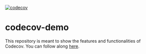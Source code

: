 [![codecov](https://codecov.io/gh/Adal3n3/codecov-demo/graph/badge.svg?token=GpfBOFjmCN)](https://codecov.io/gh/Adal3n3/codecov-demo)

# codecov-demo
This repository is meant to show the features and functionalities of Codecov. You can follow along [here](https://docs.codecov.com/docs/codecov-tutorial).